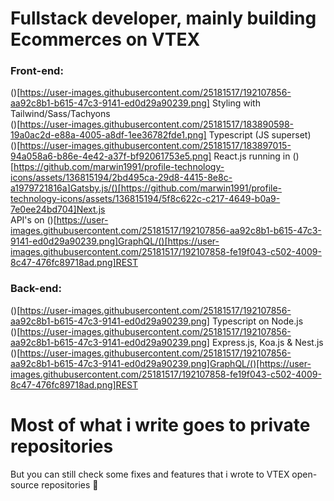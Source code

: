 # Fullstack developer, mainly building Ecommerces on VTEX

### Front-end:
()[https://user-images.githubusercontent.com/25181517/192107856-aa92c8b1-b615-47c3-9141-ed0d29a90239.png] Styling with Tailwind/Sass/Tachyons <br>
()[https://user-images.githubusercontent.com/25181517/183890598-19a0ac2d-e88a-4005-a8df-1ee36782fde1.png] Typescript (JS superset) <br>
()[https://user-images.githubusercontent.com/25181517/183897015-94a058a6-b86e-4e42-a37f-bf92061753e5.png] React.js running in ()[https://github.com/marwin1991/profile-technology-icons/assets/136815194/2bd495ca-29d8-4415-8e8c-a1979721816a]Gatsby.js/()[https://github.com/marwin1991/profile-technology-icons/assets/136815194/5f8c622c-c217-4649-b0a9-7e0ee24bd704]Next.js <br>
API's on ()[https://user-images.githubusercontent.com/25181517/192107856-aa92c8b1-b615-47c3-9141-ed0d29a90239.png]GraphQL/()[https://user-images.githubusercontent.com/25181517/192107858-fe19f043-c502-4009-8c47-476fc89718ad.png]REST <br>

### Back-end:
()[https://user-images.githubusercontent.com/25181517/192107856-aa92c8b1-b615-47c3-9141-ed0d29a90239.png] Typescript on Node.js <br>
()[https://user-images.githubusercontent.com/25181517/192107856-aa92c8b1-b615-47c3-9141-ed0d29a90239.png] Express.js, Koa.js & Nest.js <br>
()[https://user-images.githubusercontent.com/25181517/192107856-aa92c8b1-b615-47c3-9141-ed0d29a90239.png]GraphQL/()[https://user-images.githubusercontent.com/25181517/192107858-fe19f043-c502-4009-8c47-476fc89718ad.png]REST <br>

# Most of what i write goes to private repositories
But you can still check some fixes and features that i wrote to VTEX open-source repositories 🥹
